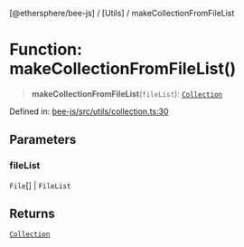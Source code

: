 [@ethersphere/bee-js] / [Utils] / makeCollectionFromFileList

# Function: makeCollectionFromFileList()

> **makeCollectionFromFileList**(`fileList`): [`Collection`](../../type-aliases/Collection.md)

Defined in: [bee-js/src/utils/collection.ts:30](https://github.com/ethersphere/bee-js/blob/3abbe2b1b264d6b586511a56e93badb2236bd09d/src/utils/collection.ts#L30)

## Parameters

### fileList

`File`[] | `FileList`

## Returns

[`Collection`](../../type-aliases/Collection.md)

